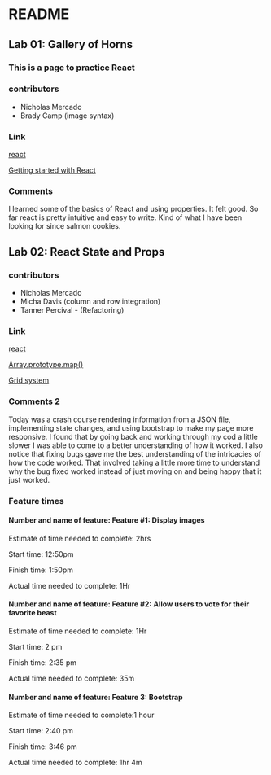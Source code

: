 # README

## Lab 01: Gallery of Horns

### This is a page to practice React

### contributors

- Nicholas Mercado
- Brady Camp (image syntax)

### Link

  [react](https://reactjs.org/)

  [Getting started with React]([Link](https://developer.mozilla.org/en-US/docs/Learn/Tools_and_testing/Client-side_JavaScript_frameworks/React_getting_started))

### Comments

I learned some of the basics of React and using properties. It felt good. So far react is pretty intuitive and easy to write. Kind of what I have been looking for since salmon cookies.

## Lab 02: React State and Props

### contributors

- Nicholas Mercado
- Micha Davis (column and row integration)
- Tanner Percival - (Refactoring)

### Link

  [react](https://reactjs.org/)

  [Array.prototype.map()](https://developer.mozilla.org/en-US/docs/Web/JavaScript/Reference/Global_Objects/Array/map)

  [Grid system](https://react-bootstrap.github.io/layout/grid/)

### Comments 2

Today was a crash course rendering information from a JSON file, implementing state changes, and using bootstrap to make my page more responsive. I found that by going back and working through my cod a little slower I was able to come to a better understanding of how it worked. I also notice that fixing bugs gave me the best understanding of the intricacies of how the code worked. That involved taking a little more time to understand why the bug fixed worked instead of just moving on and being happy that it just worked.

### Feature times

#### Number and name of feature: Feature #1: Display images

Estimate of time needed to complete: 2hrs

Start time: 12:50pm

Finish time: 1:50pm

Actual time needed to complete: 1Hr

#### Number and name of feature: Feature #2: Allow users to vote for their favorite beast

Estimate of time needed to complete: 1Hr

Start time: 2 pm

Finish time: 2:35 pm

Actual time needed to complete: 35m

#### Number and name of feature: Feature 3: Bootstrap

Estimate of time needed to complete:1 hour

Start time: 2:40 pm

Finish time: 3:46 pm

Actual time needed to complete: 1hr 4m
